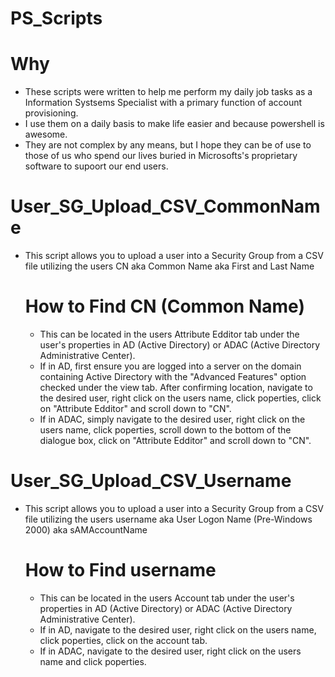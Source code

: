 # PS_Scripts

# Why
  * These scripts were written to help me perform my daily job tasks as a Information Systsems Specialist with a primary function of account provisioning. 
  * I use them on a daily basis to make life easier and because powershell is awesome. 
  * They are not complex by any means, but I hope they can be of use to those of us who spend our lives buried in Microsofts's proprietary software to supoort our end users. 


# User_SG_Upload_CSV_CommonName
* This script allows you to upload a user into a Security Group from a CSV file utilizing the users CN aka Common Name aka First and Last Name 
  
  # How to Find CN (Common Name)
  * This can be located in the users Attribute Edditor tab under the user's properties in AD (Active Directory) or ADAC (Active Directory Administrative Center).
  * If in AD, first ensure you are logged into a server on the domain containing Active Directory with the "Advanced Features" option checked under the view tab. After confirming location, navigate to the desired user, right click on the users name, click poperties, click on "Attribute Edditor" and scroll down to "CN".
  * If in ADAC, simply navigate to the desired user, right click on the users name, click poperties, scroll down to the bottom of the dialogue box, click on "Attribute Edditor" and scroll down to "CN".


# User_SG_Upload_CSV_Username
* This script allows you to upload a user into a Security Group from a CSV file utilizing the users username aka User Logon Name (Pre-Windows 2000) aka sAMAccountName
  
  # How to Find username
  * This can be located in the users Account tab under the user's properties in AD (Active Directory) or ADAC (Active Directory Administrative Center).
  * If in AD, navigate to the desired user, right click on the users name, click poperties, click on the account tab. 
  * If in ADAC, navigate to the desired user, right click on the users name and click poperties.
   
